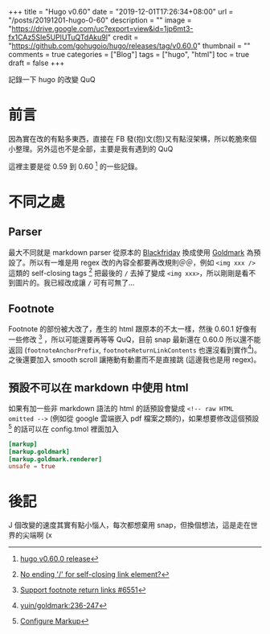 +++
title = "Hugo v0.60"
date = "2019-12-01T17:26:34+08:00"
url = "/posts/20191201-hugo-0-60"
description = ""
image = "https://drive.google.com/uc?export=view&id=1jp6mt3-fx1CAz5SIe5UPlUTuQTdAku9l"
credit = "https://github.com/gohugoio/hugo/releases/tag/v0.60.0"
thumbnail = ""
comments = true
categories = ["Blog"]
tags = ["hugo", "html"]
toc = true
draft = false
+++
<!-- https://drive.google.com/uc?export=view&id= -->

記錄一下 hugo 的改變 QuQ

<!--more-->

# 前言

因為實在改的有點多東西，直接在 FB 發(抱)文(怨)又有點沒架構，所以乾脆來個小整理。另外這也不是全部，主要是我有遇到的 QuQ

這裡主要是從 0.59 到 0.60 [^60] 的一些記錄。
[^60]: [hugo v0.60.0 release](https://github.com/gohugoio/hugo/releases/tag/v0.60.0)

# 不同之處

## Parser

最大不同就是 markdown parser 從原本的 [Blackfriday](https://github.com/russross/blackfriday) 換成使用 [Goldmark](https://github.com/yuin/goldmark/) 為預設了。所以有一堆是用 regex 改的內容全都要再改規則＠＠，例如 `<img xxx />` 這類的 self-closing tags [^b] 把最後的 `/` 去掉了變成 `<img xxx>`，所以剛剛是看不到圖片的。我已經改成讓 `/` 可有可無了...
[^b]: [No ending '/' for self-closing link element?](https://discuss.codecademy.com/t/no-ending-for-self-closing-link-element/201099)

## Footnote

Footnote 的部份被大改了，產生的 html 跟原本的不太一樣，然後 0.60.1 好像有一些修改 [^c] ，所以可能還要再等等 QuQ，目前 snap 最新還在 0.60.0 所以還不能返回 (`footnoteAnchorPrefix`, `footnoteReturnLinkContents` 也還沒看到實作[^ff])。之後還要加入 smooth scroll 讓捲動有動畫而不是直接跳 (這邊我也是用 regex)。
[^ff]: [yuin/goldmark:236-247](https://github.com/yuin/goldmark/blob/54fc7c3/extension/footnote.go#L236-L247)
[^c]: [Support footnote return links #6551](https://github.com/gohugoio/hugo/issues/6551)

## 預設不可以在 markdown 中使用 html

如果有加一些非 markdown 語法的 html 的話預設會變成 `<!-- raw HTML omitted -->`
(例如從 google 雲端嵌入 pdf 檔案之類的)，如果想要修改這個預設 [^a] 的話可以在 config.tmol 裡面加入
[^a]: [Configure Markup](https://gohugo.io/getting-started/configuration-markup/)

```toml
[markup]
[markup.goldmark]
[markup.goldmark.renderer]
unsafe = true
```

# 後記

J 個改變的速度其實有點小惱人，每次都想棄用 snap，但換個想法，這是走在世界的尖端啊 (x
